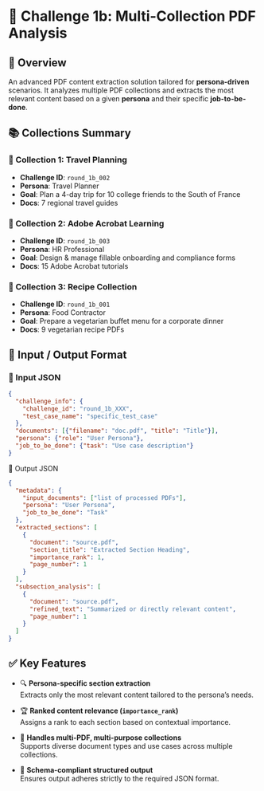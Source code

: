 # 🧠 Challenge 1b: Multi-Collection PDF Analysis

## 📘 Overview
An advanced PDF content extraction solution tailored for **persona-driven** scenarios. It analyzes multiple PDF collections and extracts the most relevant content based on a given **persona** and their specific **job-to-be-done**.

## 📚 Collections Summary

### 🧳 Collection 1: Travel Planning
- **Challenge ID**: `round_1b_002`
- **Persona**: Travel Planner
- **Goal**: Plan a 4-day trip for 10 college friends to the South of France
- **Docs**: 7 regional travel guides

### 🧾 Collection 2: Adobe Acrobat Learning
- **Challenge ID**: `round_1b_003`
- **Persona**: HR Professional
- **Goal**: Design & manage fillable onboarding and compliance forms
- **Docs**: 15 Adobe Acrobat tutorials

### 🥗 Collection 3: Recipe Collection
- **Challenge ID**: `round_1b_001`
- **Persona**: Food Contractor
- **Goal**: Prepare a vegetarian buffet menu for a corporate dinner
- **Docs**: 9 vegetarian recipe PDFs

## 🔁 Input / Output Format

### 🔽 Input JSON
```json
{
  "challenge_info": {
    "challenge_id": "round_1b_XXX",
    "test_case_name": "specific_test_case"
  },
  "documents": [{"filename": "doc.pdf", "title": "Title"}],
  "persona": {"role": "User Persona"},
  "job_to_be_done": {"task": "Use case description"}
}
```

🔼 Output JSON
```json
{
  "metadata": {
    "input_documents": ["list of processed PDFs"],
    "persona": "User Persona",
    "job_to_be_done": "Task"
  },
  "extracted_sections": [
    {
      "document": "source.pdf",
      "section_title": "Extracted Section Heading",
      "importance_rank": 1,
      "page_number": 1
    }
  ],
  "subsection_analysis": [
    {
      "document": "source.pdf",
      "refined_text": "Summarized or directly relevant content",
      "page_number": 1
    }
  ]
}
```

## ✅ Key Features

- 🔍 **Persona-specific section extraction**  
  Extracts only the most relevant content tailored to the persona’s needs.

- 🏆 **Ranked content relevance (`importance_rank`)**  
  Assigns a rank to each section based on contextual importance.

- 📁 **Handles multi-PDF, multi-purpose collections**  
  Supports diverse document types and use cases across multiple collections.

- 🧾 **Schema-compliant structured output**  
  Ensures output adheres strictly to the required JSON format.

